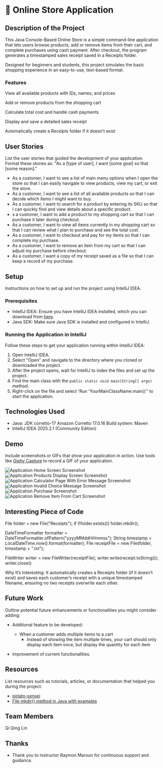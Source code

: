 # 🛒 Online Store Application

## Description of the Project

This Java Console-Based Online Store is a simple command-line application that lets users browse products, add or remove items from their cart, and complete purchases using cash payment. After checkout, the program generates a timestamped sales receipt saved in a Receipts folder.

Designed for beginners and students, this project simulates the basic shopping experience in an easy-to-use, text-based format.

### Features

View all available products with IDs, names, and prices

Add or remove products from the shopping cart

Calculate total cost and handle cash payments

Display and save a detailed sales receipt

Automatically create a Receipts folder if it doesn’t exist

## User Stories

List the user stories that guided the development of your application. Format these stories as: "As a [type of user], I want [some goal] so that [some reason]."

- As a customer, I want to see a list of main menu options when I open the store so that I can easily navigate to view products, view my cart, or exit the store.
- As a customer, I want to see a list of all available products so that I can decide which items I might want to buy.
- As a customer, I want to search for a product by entering its SKU so that I can quickly find and view details about a specific product.
- s a customer, I want to add a product to my shopping cart so that I can purchase it later during checkout.
- As a customer, I want to view all items currently in my shopping cart so that I can review what I plan to purchase and see the total cost.
- As a customer, I want to checkout and pay for my items so that I can complete my purchase.
- As a customer, I want to remove an item from my cart so that I can adjust my purchase before checkout.
- As a customer, I want a copy of my receipt saved as a file so that I can keep a record of my purchase.

## Setup

Instructions on how to set up and run the project using IntelliJ IDEA.

### Prerequisites

- IntelliJ IDEA: Ensure you have IntelliJ IDEA installed, which you can download from [here](https://www.jetbrains.com/idea/download/).
- Java SDK: Make sure Java SDK is installed and configured in IntelliJ.

### Running the Application in IntelliJ

Follow these steps to get your application running within IntelliJ IDEA:

1. Open IntelliJ IDEA.
2. Select "Open" and navigate to the directory where you cloned or downloaded the project.
3. After the project opens, wait for IntelliJ to index the files and set up the project.
4. Find the main class with the `public static void main(String[] args)` method.
5. Right-click on the file and select 'Run 'YourMainClassName.main()'' to start the application.

## Technologies Used

- Java: JDK corretto-17 Amazon Corretto 17.0.16
  Build system: Maven
- IntelliJ IDEA 2025.2.1 (Community Edition)

## Demo

Include screenshots or GIFs that show your application in action. Use tools like [Giphy Capture](https://giphy.com/apps/giphycapture) to record a GIF of your application.

![Application Home Screen Screenshot](HomeScreen.png)
![Application Products Display Screen Screenshot](ProductsDisplayScreen.png)
![Application Calculator Page With Error Message Screenshot](CalculatorPageWithMessage.png)
![Application Invalid Choice Message Screenshot](InvalidChoiceMessage.png)
![Application Purchase Screenshot](Purchase.png)
![Application Remove Item From Cart Screenshot](RemoveItemFromCart.png)

## Interesting Piece of Code

File folder = new File("Receipts");
if (!folder.exists()) folder.mkdir();

DateTimeFormatter formatter = DateTimeFormatter.ofPattern("yyyyMMddHHmmss");
String timestamp = LocalDateTime.now().format(formatter);
File receiptFile = new File(folder, timestamp + ".txt");

FileWriter writer = new FileWriter(receiptFile);
writer.write(receipt.toString());
writer.close()

Why It’s Interesting:
It automatically creates a Receipts folder (if it doesn’t exist) and saves each customer’s receipt with a unique timestamped filename, ensuring no two receipts overwrite each other.

## Future Work

Outline potential future enhancements or functionalities you might consider adding:

- Additional feature to be developed:
  - When a customer adds multiple items to a cart
    - Instead of showing the item multiple times, your
    cart should only display each item once, but
    display the quantity for each item
  
- Improvement of current functionalities.

## Resources

List resources such as tutorials, articles, or documentation that helped you during the project.

- [potato-sensei](https://chatgpt.com/g/g-681d378b0c90819197b16e49abe384ec-potato-sensei)
- [File mkdir() method in Java with examples](https://www.geeksforgeeks.org/java/file-mkdir-method-in-java-with-examples/)

## Team Members

Qi Qing Lin

## Thanks

- Thank you to instructor Raymon Maroun for continuous support and guidance.